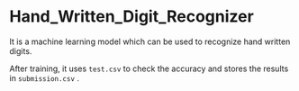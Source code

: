 # Hand_Written_Digit_Recognizer
It is a machine learning model which can be used to recognize hand written digits.

After training, it uses <code>test.csv</code> to check the accuracy and stores the results in <code>submission.csv</code> .
